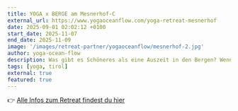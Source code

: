 ```yaml
---
title: YOGA x BERGE am Mesnerhof-C
external_url: https://www.yogaoceanflow.com/yoga-retreat-mesnerhof
date: 2025-09-01 02:02:12 +0100
start_date: 2025-11-07
end_date: 2025-11-09
image: '/images/retreat-partner/yogaoceanflow/mesnerhof-2.jpg'
author: yoga-ocean-flow
description: Was gibt es Schöneres als eine Auszeit in den Bergen? Wenn die Luft so klar und der Weitblick vom Gipfel so unendlich ist, die Atmosphäre ruhig und friedlich. Komm mit uns nach Steinberg am Rofan und verbringe entspannende, gemütliche und inspirierende Tage am wunderschönen Mesnerhof-C. Tu Dir und Deinem Körper & Geist etwas Gutes, bewege Dich beim morgendlichen und abendlichen Yoga und bei langen Spaziergängen oder Gipfelwanderungen an der frischen Luft.
tags: [yoga, tirol]
external: true
featured: true
---
```


<div class="post__external-link">
    👉 <a href="{{ page.external_url }}" target="_blank" class="button button--primary subscribe-button js-sign-up">Alle Infos zum Retreat findest du hier</a>
</div>